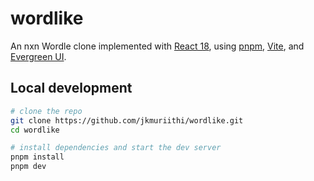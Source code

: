 # wordlike
An nxn Wordle clone implemented with [React 18](https://react.dev/), using [pnpm](https://pnpm.io/), [Vite](https://vitejs.dev), and [Evergreen UI](https://evergreen.segment.com/).

## Local development
```bash
# clone the repo
git clone https://github.com/jkmuriithi/wordlike.git
cd wordlike
```

```bash
# install dependencies and start the dev server
pnpm install
pnpm dev
```
